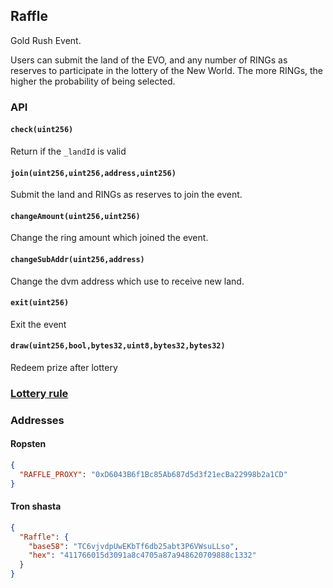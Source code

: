 ## Raffle

Gold Rush Event.  

Users can submit the land of the EVO, and any number of RINGs as reserves to participate in the lottery of the New World. The more RINGs, the higher the probability of being selected. 

### API

#### `check(uint256)`
Return if the `_landId` is valid

#### `join(uint256,uint256,address,uint256)`
Submit the land and RINGs as reserves to join the event. 

#### `changeAmount(uint256,uint256)`
Change the ring amount which joined the event.

#### `changeSubAddr(uint256,address)`
Change the dvm address which use to receive new land.

#### `exit(uint256)`
Exit the event

#### `draw(uint256,bool,bytes32,uint8,bytes32,bytes32)`
Redeem prize after lottery

### [Lottery rule](./Lottery-en.md)

### Addresses

#### Ropsten
```json
{
  "RAFFLE_PROXY": "0xD6043B6f1Bc85Ab687d5d3f21ecBa22998b2a1CD"
}
```

#### Tron shasta
```json
{
  "Raffle": {
  	"base58": "TC6vjvdpUwEKbTf6db25abt3P6VWsuLLso",
	"hex": "411766015d3091a8c4705a87a948620709888c1332"
  } 
}
```
